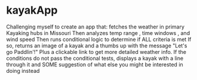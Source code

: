 # kayakApp
Challenging myself to create an app that: fetches the weather in primary Kayaking hubs in Missouri
Then analyzes temp range , time windows , and wind speed
Then runs conditional logic to determine if ALL criteria is met
If so, returns an image of a kayak and a thumbs up with the message "Let's go Paddlin'!"
Plus a clickable link to get more detailed weather info.
If the conditions do not pass the conditional tests, displays a kayak with a line through it and 
  SOME suggestion of what else you might be interested in doing instead
  
  
